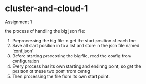 # cluster-and-cloud-1
Assignment 1

the process of handling the big json file:
1. Preprocessing the big file to get the start position of each line
2. Save all start position in to a list and store in the json file named 'conf.json'
3. Before starting processing the big file, read the config from configuration
4. Every process has its own starting and endinng point, so get the position of these two point from config
5. Then processing the file from its own start point.
